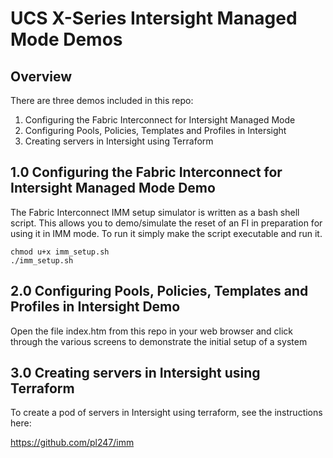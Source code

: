 # UCS X-Series Intersight Managed Mode Demos

## Overview

There are three demos included in this repo:
1. Configuring the Fabric Interconnect for Intersight Managed Mode
2. Configuring Pools, Policies, Templates and Profiles in Intersight
3. Creating servers in Intersight using Terraform

## 1.0 Configuring the Fabric Interconnect for Intersight Managed Mode Demo

The Fabric Interconnect IMM setup simulator is written as a bash shell script. This allows you to demo/simulate the reset of an FI in preparation for using it in IMM mode. To run it simply make the script executable and run it.

```
chmod u+x imm_setup.sh
./imm_setup.sh
```

## 2.0 Configuring Pools, Policies, Templates and Profiles in Intersight Demo

Open the file index.htm from this repo in your web browser and click through the various screens to demonstrate the initial setup of a system

## 3.0 Creating servers in Intersight using Terraform

To create a pod of servers in Intersight using terraform, see the instructions here:

https://github.com/pl247/imm



